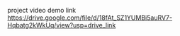 project video demo link
https://drive.google.com/file/d/18fAt_SZ1YUMBi5auRV7-Hqbatg2kWkUq/view?usp=drive_link

